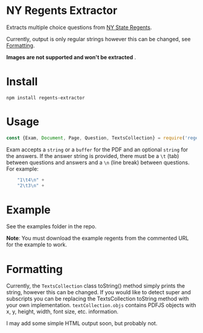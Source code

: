 # NY Regents Extractor

Extracts multiple choice questions from [NY State Regents](https://www.nysedregents.org/).

Currently, output is only regular strings however this can be changed, see [Formatting](#Formatting). 

**Images are not supported and won't be extracted** .

# Install

```shell script
npm install regents-extractor
```

# Usage

```js
const {Exam, Document, Page, Question, TextsCollection} = require('regents-extractor');
```

Exam accepts a `string` or a `buffer` for the PDF and an optional `string` for the answers. If the answer string is provided, there must be a `\t` (tab) between questions and answers and a `\n` (line break) between questions. For example:

```js
    "1\t4\n" +
    "2\t3\n" +
```

# Example 

See the examples folder in the repo. 

**Note**: You must download the example regents from the commented URL for the example to work.


# Formatting

Currently, the `TextsCollection` class toString() method simply prints the string, however this can be changed. If you would like to detect super and subscripts you can be replacing the TextsCollection toString method with your own implementation. `textCollection.objs` contains PDFJS objects with x, y, height, width, font size, etc. information. 

I may add some simple HTML output soon, but probably not.
